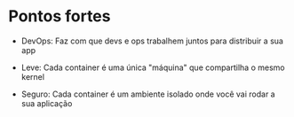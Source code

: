 # Pontos fortes

- DevOps:
    Faz com que devs e ops trabalhem juntos para distribuir a sua app
    
- Leve:
   Cada container é uma única "máquina" que compartilha o mesmo kernel

- Seguro:
   Cada container é um ambiente isolado onde você vai rodar a sua aplicação
